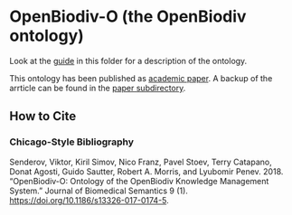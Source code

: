 # OpenBiodiv-O (the OpenBiodiv ontology)

Look at the [guide](openbiodiv-ontology.Rmd) in this folder for a description of the ontology.

This ontology has been published as [academic paper](https://jbiomedsem.biomedcentral.com/articles/10.1186/s13326-017-0174-5). A backup of the arrticle can be found in the [paper subdirectory](paper/s13326-017-0174-5.pdf).

## How to Cite

### Chicago-Style Bibliography 

Senderov, Viktor, Kiril Simov, Nico Franz, Pavel Stoev, Terry Catapano, Donat Agosti, Guido Sautter, Robert A. Morris, and Lyubomir Penev. 2018. “OpenBiodiv-O: Ontology of the OpenBiodiv Knowledge Management System.” Journal of Biomedical Semantics 9 (1). https://doi.org/10.1186/s13326-017-0174-5.

